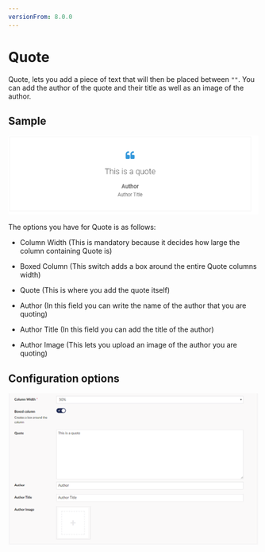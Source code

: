 ```yaml
---
versionFrom: 8.0.0
---
```


# Quote

Quote, lets you add a piece of text that will then be placed between `""`.  You can add the author of the quote and their title as well as an image of the author.

## Sample

![Quote Frontend](images/Quote-frontend1.png)

The options you have for Quote is as follows:

- Column Width (This is mandatory because it decides how large the column containing Quote is)

- Boxed Column (This switch adds a box around the entire Quote columns width)

- Quote (This is where you add the quote itself)

- Author (In this field you can write the name of the author that you are quoting)

- Author Title (In this field you can add the title of the author)

- Author Image (This lets you upload an image of the author you are quoting)

## Configuration options

![Quote Backoffice](images/Quote-Backoffice.png)